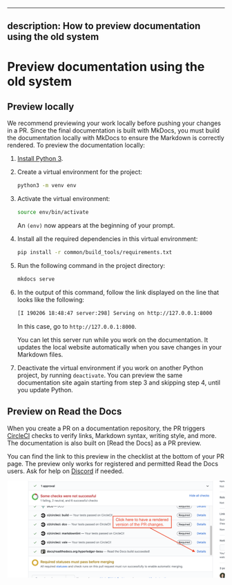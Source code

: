 ---
description: How to preview documentation using the old system
--

# Preview documentation using the old system

## Preview locally

We recommend previewing your work locally before pushing your changes in a PR.
Since the final documentation is built with MkDocs, you must build the documentation locally with MkDocs to ensure the Markdown is correctly rendered.
To preview the documentation locally:

1. [Install Python 3](https://www.python.org/downloads/).

1. Create a virtual environment for the project:

    ```bash
    python3 -m venv env
    ```

1. Activate the virtual environment:

    ```bash
    source env/bin/activate
    ```

   An `(env)` now appears at the beginning of your prompt.

1. Install all the required dependencies in this virtual environment:

    ```bash
    pip install -r common/build_tools/requirements.txt
    ```

1. Run the following command in the project directory:

    ```bash
    mkdocs serve
    ```

1. In the output of this command, follow the link displayed on the line that looks like the following:

    ```bash
    [I 190206 18:48:47 server:298] Serving on http://127.0.0.1:8000
    ```

   In this case, go to `http://127.0.0.1:8000`.

   You can let this server run while you work on the documentation.
   It updates the local website automatically when you save changes in your Markdown files.

1. Deactivate the virtual environment if you work on another Python project, by running `deactivate`.
   You can preview the same documentation site again starting from step 3 and skipping step 4, until you update Python.

## Preview on Read the Docs

When you create a PR on a documentation repository, the PR triggers [CircleCI](https://circleci.com/) checks to verify links, Markdown syntax, writing style, and more.
The documentation is also built on [Read the Docs] as a PR preview.

You can find the link to this preview in the checklist at the bottom of your PR page.
The preview only works for registered and permitted Read the Docs users.
Ask for help on [Discord](https://discord.gg/6cfyqRGbzq) if needed.

![PR checklist containing preview link](../assets/images/rtd_pr_preview.png)
